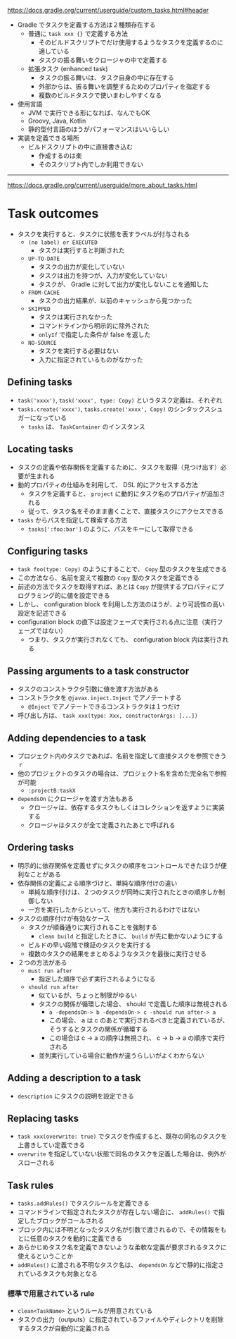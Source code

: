 https://docs.gradle.org/current/userguide/custom_tasks.html#header

- Gradle でタスクを定義する方法は２種類存在する
    - 普通に `task xxx {}` で定義する方法
        - そのビルドスクリプトでだけ使用するようなタスクを定義するのに適している
        - タスクの振る舞いをクロージャの中で定義する
    - 拡張タスク (enhanced task)
        - タスクの振る舞いは、タスク自身の中に存在する
        - 外部からは、振る舞いを調整するためのプロパティを指定する
        - 複数のビルドタスクで使いまわしやすくなる
- 使用言語
    - JVM で実行できる形になれば、なんでもOK
    - Groovy, Java, Kotlin
    - 静的型付言語のほうがパフォーマンスはいいらしい
- 実装を定義できる場所
    - ビルドスクリプトの中に直接書き込む
        - 作成するのは楽
        - そのスクリプト内でしか利用できない

------
https://docs.gradle.org/current/userguide/more_about_tasks.html

# Task outcomes
- タスクを実行すると、タスクに状態を表すラベルが付与される
    - `(no label) or EXECUTED`
        - タスクは実行すると判断された
    - `UP-TO-DATE`
        - タスクの出力が変化していない
        - タスクは出力を持つが、入力が変化していない
        - タスクが、 Gradle に対して出力が変化しないことを通知した
    - `FROM-CACHE`
        - タスクの出力結果が、以前のキャッシュから見つかった
    - `SKIPPED`
        - タスクは実行されなかった
        - コマンドラインから明示的に除外された
        - `onlyIf` で指定した条件が false を返した
    - `NO-SOURCE`
        - タスクを実行する必要はない
        - 入力に指定されているものがなかった

## Defining tasks
- `task('xxxx')`, `task('xxxx', type: Copy)` というタスク定義は、それぞれ
- `tasks.create('xxxx')`, `tasks.create('xxxx', Copy)` のシンタックスシュガーになっている
    - `tasks` は、 `TaskContainer` のインスタンス

## Locating tasks
- タスクの定義や依存関係を定義するために、タスクを取得（見つけ出す）必要が生まれる
- 動的プロパティの仕組みを利用して、 DSL 的にアクセスする方法
    - タスクを定義すると、 `project` に動的にタスク名のプロパティが追加される
    - 従って、タスク名をそのまま書くことで、直接タスクにアクセスできる
- `tasks` からパスを指定して検索する方法
    - `tasks[':foo:bar']` のように、パスをキーにして取得できる

## Configuring tasks
- `task foo(type: Copy)` のようにすることで、 `Copy` 型のタスクを生成できる
- この方法なら、名前を変えて複数の `Copy` 型のタスクを定義できる
- 前述の方法でタスクを取得すれば、あとは `Copy` が提供するプロパティにプログラミング的に値を設定できる
- しかし、 configuration block を利用した方法のほうが、より可読性の高い設定を記述できる
- configuration block の直下は設定フェーズで実行される点に注意（実行フェーズではない）
    - つまり、タスクが実行されなくても、 configuration block 内は実行される

## Passing arguments to a task constructor
- タスクのコンストラクタ引数に値を渡す方法がある
- コンストラクタを `@javax.inject.Inject` でアノテートする
    - `@Inject` でアノテートできるコンストラクタは１つだけ
- 呼び出し方は、 `task xxx(type: Xxx, constructorArgs: [...])`

## Adding dependencies to a task
- プロジェクト内のタスクであれば、名前を指定して直接タスクを参照できうｒ
- 他のプロジェクトのタスクの場合は、プロジェクト名を含めた完全名で参照が可能
    - `:projectB:taskX`
- `dependsOn` にクロージャを渡す方法もある
    - クロージャは、依存するタスクもしくはコレクションを返すように実装する
    - クロージャはタスクが全て定義されたあとで呼ばれる

## Ordering tasks
- 明示的に依存関係を定義せずにタスクの順序をコントロールできたほうが便利なことがある
- 依存関係の定義による順序づけと、単純な順序付けの違い
    - 単純な順序付けは、２つのタスクが同時に実行されたときの順序しか制御しない
    - 一方を実行したからといって、他方も実行されるわけではない
- タスクの順序付けが有効なケース
    - タスクが順番通りに実行されることを強制する
        - `clean build` と指定したときに、 `build` が先に動かないようにする
    - ビルドの早い段階で検証のタスクを実行する
    - 複数のタスクの結果をまとめるようなタスクを最後に実行させる
- ２つの方法がある
    - `must run after`
        - 指定した順序で必ず実行されるようになる
    - `should run after`
        - 似ているが、ちょっと制限がゆるい
        - タスクの関係が循環した場合、 should で定義した順序は無視される
            - `a -dependsOn-> b -dependsOn-> c -should run after-> a`
            - この場合、 a は c のあとで実行されるべきと定義されているが、そうするとタスクの関係が循環する
            - この場合は c -> a の順序は無視され、 c -> b -> a の順序で実行される
        - 並列実行している場合に動作が違うらしいがよくわからない

## Adding a description to a task
- `description` にタスクの説明を設定できる

## Replacing tasks
- `task xxx(overwrite: true)` でタスクを作成すると、既存の同名のタスクを上書きしてい定義できる
- `overwrite` を指定していない状態で同名のタスクを定義した場合は、例外がスローされる

## Task rules
- `tasks.addRules()` でタスクルールを定義できる
- コマンドラインで指定されたタスクが存在しない場合に、 `addRules()` で指定したブロックがコールされる
- ブロック内には不明となったタスク名が引数で渡されるので、その情報をもとに任意のタスクを動的に定義できる
- あらかじめタスク名を定義できないような柔軟な定義が要求されるタスクに使えるということか
- `addRules()` に渡される不明なタスク名は、 `dependsOn` などで静的に指定されているタスクも対象となる

### 標準で用意されている rule
- `clean<TaskName>` というルールが用意されている
- タスクの出力（outputs）に指定されているファイルやディレクトリを削除するタスクが自動的に定義される







